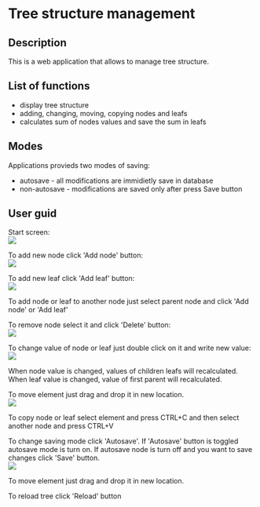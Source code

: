 Tree structure management 
====

Description
----

This is a web application that allows to manage tree structure.

List of functions
----
- display tree structure
- adding, changing, moving, copying nodes and leafs
- calculates sum of nodes values and save the sum in leafs

Modes
----
Applications provieds two modes of saving:
- autosave - all modifications are immidietly save in database
- non-autosave - modifications are saved only after press Save button
 
User guid
----
Start screen:
<br>
![](https://github.com/rosol88/tree/blob/master/img/start.png)

To add new node click 'Add node' button:
<br>
![](https://github.com/rosol88/tree/blob/master/img/add.png)

To add new leaf click 'Add leaf' button:
<br>
![](https://github.com/rosol88/tree/blob/master/img/add-leaf.png)

To add node or leaf to another node just select parent node and click 'Add node' or 'Add leaf'

To remove node select it and click 'Delete' button:
<br>
![](https://github.com/rosol88/tree/blob/master/img/delete-node.png)

To change value of node or leaf just double click on it and write new value:
<br>
![](https://github.com/rosol88/tree/blob/master/img/change-node.png)

When node value is changed, values of children leafs will recalculated.
When leaf value is changed, value of first parent will recalculated.

To move element just drag and drop it in new location.
<br>
![](https://github.com/rosol88/tree/blob/master/img/move-node.png)

To copy node or leaf select element and press CTRL+C and then select another node and press CTRL+V

To change saving mode click 'Autosave'. If 'Autosave' button is toggled autosave mode is turn on. If autosave node is turn off and you want to save changes click 'Save' button.
<br>
![](https://github.com/rosol88/tree/blob/master/img/autosave.png)

To move element just drag and drop it in new location.

To reload tree click 'Reload' button
